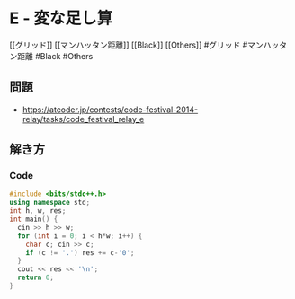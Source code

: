 # E - 変な足し算
[[グリッド]] [[マンハッタン距離]] [[Black]] [[Others]]
#グリッド #マンハッタン距離 #Black #Others 

## 問題
- https://atcoder.jp/contests/code-festival-2014-relay/tasks/code_festival_relay_e

## 解き方
### Code
```c++
#include <bits/stdc++.h>
using namespace std;
int h, w, res;
int main() {
  cin >> h >> w;
  for (int i = 0; i < h*w; i++) {
    char c; cin >> c;
    if (c != '.') res += c-'0';
  }
  cout << res << '\n';
  return 0;
}
```